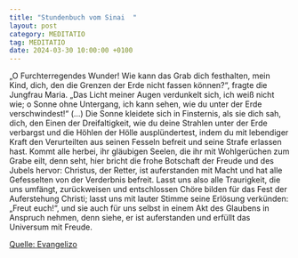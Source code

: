 ```yaml
---
title: "Stundenbuch vom Sinai  "
layout: post
category: MEDITATIO
tag: MEDITATIO
date: 2024-03-30 10:00:00 +0100
---
```

„O Furchterregendes Wunder! Wie kann das Grab dich festhalten, mein Kind, dich, den die Grenzen der Erde nicht fassen können?“, fragte die Jungfrau Maria. „Das Licht meiner Augen verdunkelt sich, ich weiß nicht wie; o Sonne ohne Untergang, ich kann sehen, wie du unter der Erde verschwindest!“ (…)
Die Sonne kleidete sich in Finsternis, als sie dich sah, dich, den Einen der Dreifaltigkeit, wie du deine Strahlen unter der Erde verbargst und die Höhlen der Hölle ausplündertest, indem du mit lebendiger Kraft den Verurteilten aus seinen Fesseln befreit und seine Strafe erlassen hast.<!--more-->
Kommt alle herbei, ihr gläubigen Seelen, die ihr mit Wohlgerüchen zum Grabe eilt, denn seht, hier bricht die frohe Botschaft der Freude und des Jubels hervor: Christus, der Retter, ist auferstanden mit Macht und hat alle Gefesselten von der Verderbnis befreit.
Lasst uns also alle Traurigkeit, die uns umfängt, zurückweisen und entschlossen Chöre bilden für das Fest der Auferstehung Christi; lasst uns mit lauter Stimme seine Erlösung verkünden: „Freut euch!“, und sie auch für uns selbst in einem Akt des Glaubens in Anspruch nehmen, denn siehe, er ist auferstanden und erfüllt das Universum mit Freude.

[Quelle: Evangelizo](https://evangeliumtagfuertag.org/DE/gospel)